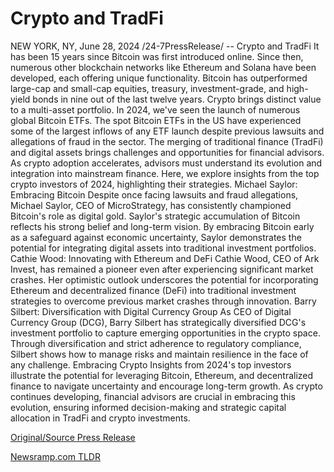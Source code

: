 # Crypto and TradFi

NEW YORK, NY, June 28, 2024 /24-7PressRelease/ -- Crypto and TradFi  It has been 15 years since Bitcoin was first introduced online. Since then, numerous other blockchain networks like Ethereum and Solana have been developed, each offering unique functionality. Bitcoin has outperformed large-cap and small-cap equities, treasury, investment-grade, and high-yield bonds in nine out of the last twelve years.  Crypto brings distinct value to a multi-asset portfolio. In 2024, we've seen the launch of numerous global Bitcoin ETFs. The spot Bitcoin ETFs in the US have experienced some of the largest inflows of any ETF launch despite previous lawsuits and allegations of fraud in the sector.  The merging of traditional finance (TradFi) and digital assets brings challenges and opportunities for financial advisors. As crypto adoption accelerates, advisors must understand its evolution and integration into mainstream finance. Here, we explore insights from the top crypto investors of 2024, highlighting their strategies.  Michael Saylor: Embracing Bitcoin  Despite once facing lawsuits and fraud allegations, Michael Saylor, CEO of MicroStrategy, has consistently championed Bitcoin's role as digital gold. Saylor's strategic accumulation of Bitcoin reflects his strong belief and long-term vision. By embracing Bitcoin early as a safeguard against economic uncertainty, Saylor demonstrates the potential for integrating digital assets into traditional investment portfolios.  Cathie Wood: Innovating with Ethereum and DeFi  Cathie Wood, CEO of Ark Invest, has remained a pioneer even after experiencing significant market crashes. Her optimistic outlook underscores the potential for incorporating Ethereum and decentralized finance (DeFi) into traditional investment strategies to overcome previous market crashes through innovation.  Barry Silbert: Diversification with Digital Currency Group  As CEO of Digital Currency Group (DCG), Barry Silbert has strategically diversified DCG's investment portfolio to capture emerging opportunities in the crypto space. Through diversification and strict adherence to regulatory compliance, Silbert shows how to manage risks and maintain resilience in the face of any challenge.  Embracing Crypto  Insights from 2024's top investors illustrate the potential for leveraging Bitcoin, Ethereum, and decentralized finance to navigate uncertainty and encourage long-term growth. As crypto continues developing, financial advisors are crucial in embracing this evolution, ensuring informed decision-making and strategic capital allocation in TradFi and crypto investments. 

[Original/Source Press Release](https://www.24-7pressrelease.com/press-release/512096/crypto-and-tradfi) 

[Newsramp.com TLDR](https://newsramp.com/None) 